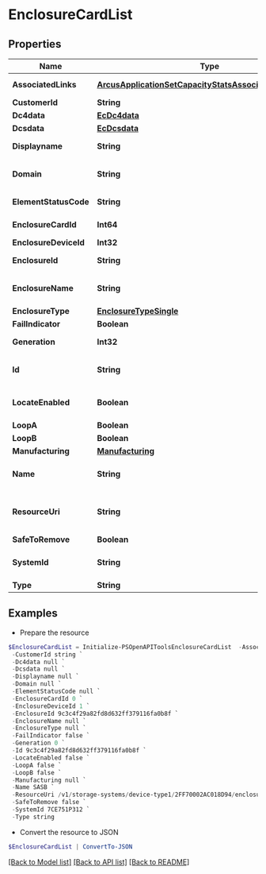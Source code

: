 # EnclosureCardList
## Properties

Name | Type | Description | Notes
------------ | ------------- | ------------- | -------------
**AssociatedLinks** | [**ArcusApplicationSetCapacityStatsAssociatedLinksInner[]**](ArcusApplicationSetCapacityStatsAssociatedLinksInner.md) | Associated Links Details | [optional] 
**CustomerId** | **String** | customerId | [optional] 
**Dc4data** | [**EcDc4data**](EcDc4data.md) |  | [optional] 
**Dcsdata** | [**EcDcsdata**](EcDcsdata.md) |  | [optional] 
**Displayname** | **String** | Enclosure Display name | [optional] 
**Domain** | **String** | Domain that the resource belongs to | [optional] 
**ElementStatusCode** | **String** | Enclosure status code | [optional] 
**EnclosureCardId** | **Int64** | Numeric ID of the resource | [optional] 
**EnclosureDeviceId** | **Int32** |  | [optional] 
**EnclosureId** | **String** | Parent UID of the resource. &#x60;Filter&#x60; | [optional] 
**EnclosureName** | **String** | Name of the enclosure. &#x60;Filter, Sort&#x60; | [optional] 
**EnclosureType** | [**EnclosureTypeSingle**](EnclosureTypeSingle.md) |  | [optional] 
**FailIndicator** | **Boolean** |  | [optional] 
**Generation** | **Int32** | generation &#x60;Filter, Sort&#x60; | [optional] 
**Id** | **String** | Unique Identifier of the resource. &#x60;Filter&#x60; | [optional] 
**LocateEnabled** | **Boolean** | Indicates if the locate beacon is enabled or not | [optional] 
**LoopA** | **Boolean** |  | [optional] 
**LoopB** | **Boolean** |  | [optional] 
**Manufacturing** | [**Manufacturing**](Manufacturing.md) |  | [optional] 
**Name** | **String** | Name of the resource. &#x60;Filter, Sort&#x60; | [optional] 
**ResourceUri** | **String** | resourceUri for detailed enclosure card object | [optional] 
**SafeToRemove** | **Boolean** |  | [optional] 
**SystemId** | **String** | SystemUid/Serial Number  of the array. | [optional] 
**Type** | **String** | type | [optional] 

## Examples

- Prepare the resource
```powershell
$EnclosureCardList = Initialize-PSOpenAPIToolsEnclosureCardList  -AssociatedLinks [{&quot;resourceUri&quot;:&quot;/v1/storage-systems/device-type1/2FF70002AC01F0FF&quot;,&quot;type&quot;:&quot;systems&quot;},{&quot;resourceUri&quot;:&quot;/v1/storage-systems/device-type1/2FF70002AC01F0FF/enclosures/9c3c4f29a82fd8d632ff379116fa0b8f&quot;,&quot;type&quot;:&quot;enclosures&quot;}] `
 -CustomerId string `
 -Dc4data null `
 -Dcsdata null `
 -Displayname null `
 -Domain null `
 -ElementStatusCode null `
 -EnclosureCardId 0 `
 -EnclosureDeviceId 1 `
 -EnclosureId 9c3c4f29a82fd8d632ff379116fa0b8f `
 -EnclosureName null `
 -EnclosureType null `
 -FailIndicator false `
 -Generation 0 `
 -Id 9c3c4f29a82fd8d632ff379116fa0b8f `
 -LocateEnabled false `
 -LoopA false `
 -LoopB false `
 -Manufacturing null `
 -Name SASB `
 -ResourceUri /v1/storage-systems/device-type1/2FF70002AC018D94/enclosures/9c3c4f29a82fd8d632ff379116fa0b8f/enclosure-cards/8621946048c1cb24bdfc57e9b3b460ac `
 -SafeToRemove false `
 -SystemId 7CE751P312 `
 -Type string
```

- Convert the resource to JSON
```powershell
$EnclosureCardList | ConvertTo-JSON
```

[[Back to Model list]](../README.md#documentation-for-models) [[Back to API list]](../README.md#documentation-for-api-endpoints) [[Back to README]](../README.md)


